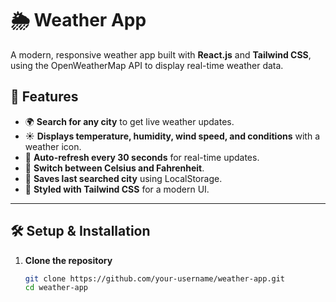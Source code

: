 # 🌦️ Weather App

A modern, responsive weather app built with **React.js** and **Tailwind CSS**, using the OpenWeatherMap API to display real-time weather data.

## 🚀 Features

- 🌍 **Search for any city** to get live weather updates.
- ☀️ **Displays temperature, humidity, wind speed, and conditions** with a weather icon.
- 🔄 **Auto-refresh every 30 seconds** for real-time updates.
- 🔄 **Switch between Celsius and Fahrenheit**.
- 💾 **Saves last searched city** using LocalStorage.
- 🎨 **Styled with Tailwind CSS** for a modern UI.

---

## 🛠️ Setup & Installation

1. **Clone the repository**
   ```sh
   git clone https://github.com/your-username/weather-app.git
   cd weather-app
   ```
